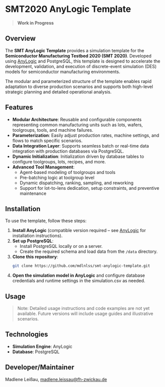 # SMT2020 AnyLogic Template

> **Work in Progress**

## Overview

The **SMT AnyLogic Template** provides a simulation template for the **Semiconductor Manufacturing Testbed 2020 (SMT 2020)**. Developed using [AnyLogic](https://www.anylogic.com/) and PostgreSQL, this template is designed to accelerate the development, validation, and execution of discrete-event simulation (DES) models for semiconductor manufacturing environments.

The modular and parameterized structure of the template enables rapid adaptation to diverse production scenarios and supports both high-level strategic planning and detailed operational analysis.

## Features

- **Modular Architecture**: Reusable and configurable components representing common manufacturing units such as lots, wafers, toolgroups, tools, and machine failures.
- **Parameterization**: Easily adjust production rates, machine settings, and flows to match specific scenarios.
- **Data Integration Layer**: Supports seamless batch or real-time data integration with production databases via PostgreSQL.
- **Dynamic Initialization**: Initialization driven by database tables to configure toolgroups, lots, recipes, and more.
- **Advanced Tool Management**:
  - Agent-based modeling of toolgroups and tools
  - Pre-batching logic at toolgroup level
  - Dynamic dispatching, ranking, sampling, and reworking
  - Support for lot-to-lens dedication, setup constraints, and preventive maintenance

## Installation

To use the template, follow these steps:

1. **Install AnyLogic** (compatible version required – see [AnyLogic](https://www.anylogic.com/) for installation instructions).
2. **Set up PostgreSQL**:
   - Install PostgreSQL locally or on a server.
   - Create the required schema and load data from the `/data` directory.
3. **Clone this repository**:
   ```bash
   git clone https://github.com/mdlnlss/smt-anylogic-template.git
4. **Open the simulation model in AnyLogic** and configure database credentials and runtime settings in the simulation.csv as needed.

## Usage
> Note: Detailed usage instructions and code examples are not yet available. Future versions will include usage guides and illustrative scenarios.

## Technologies
- **Simulation Engine**: AnyLogic
- **Database**: PostgreSQL

## Developer/Maintainer
Madlene Leißau, madlene.leissau@fh-zwickau.de
